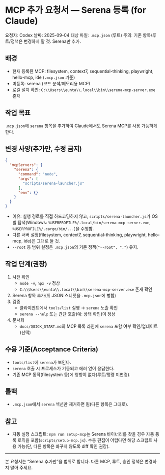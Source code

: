 # MCP 추가 요청서 — Serena 등록 (for Claude)

요청자: Codex
날짜: 2025-09-04
대상 파일: `.mcp.json` (루트)
주의: 기존 항목/루트/정책은 변경하지 말 것. Serena만 추가.

## 배경
- 현재 등록된 MCP: filesystem, context7, sequential-thinking, playwright, hello-mcp, ide (`.mcp.json` 기준)
- 미등록: serena (코드 분석/메모리용 MCP)
- 로컬 설치 확인: `C:\\Users\\eunta\\.local\\bin\\serena-mcp-server.exe` 존재

## 작업 목표
`.mcp.json`에 `serena` 항목을 추가하여 Claude에서도 Serena MCP를 사용 가능하게 한다.

## 변경 사양(추가만, 수정 금지)
```json
{
  "mcpServers": {
    "serena": {
      "command": "node",
      "args": [
        "scripts/serena-launcher.js"
      ],
      "env": {}
    }
  }
}
```
- 이유: 실행 경로를 직접 하드코딩하지 않고, `scripts/serena-launcher.js`가 OS별 탐색(Windows: `%USERPROFILE%/.local/bin/serena-mcp-server.exe`, `%USERPROFILE%/.cargo/bin/...`)을 수행함.
- 다른 서버 설정(filesystem, context7, sequential-thinking, playwright, hello-mcp, ide)은 그대로 둘 것.
- `--root` 등 범위 설정은 `.mcp.json`의 기존 정책(`"--root", "."`) 유지.

## 작업 단계(권장)
1) 사전 확인
   - `node -v`, `npx -v` 정상
   - `C:\\Users\\eunta\\.local\\bin\\serena-mcp-server.exe` 존재 확인
2) Serena 항목 추가(위 JSON 스니펫을 `.mcp.json`에 병합)
3) 검증
   - 클라이언트에서 `tools/list` 실행 → `serena` 노출 확인
   - `serena --help` 또는 간단 호출(예: 상태 확인)이 정상
4) 문서화
   - `docs/QUICK_START.md`의 MCP 목록 라인에 `serena` 포함 여부 확인/업데이트(선택)

## 수용 기준(Acceptance Criteria)
- `tools/list`에 `serena`가 보인다.
- `serena` 호출 시 프로세스가 기동되고 에러 없이 응답한다.
- 기존 MCP 동작(filesystem 등)에 영향이 없다(루트/명령 미변경).

## 롤백
- `.mcp.json`에서 `serena` 섹션만 제거하면 됨(다른 항목은 그대로).

## 참고
- 자동 설정 스크립트: `npm run setup-mcp`는 Serena 바이너리를 찾을 경우 자동 등록 로직을 포함(`scripts/setup-mcp.js`). 수동 편집이 어렵다면 해당 스크립트 사용 가능(단, 다른 항목은 바꾸지 않도록 diff 확인 권장).

---
본 요청서는 “Serena 추가만”을 범위로 합니다. 다른 MCP, 루트, 승인 정책은 변경하지 말아 주세요.
